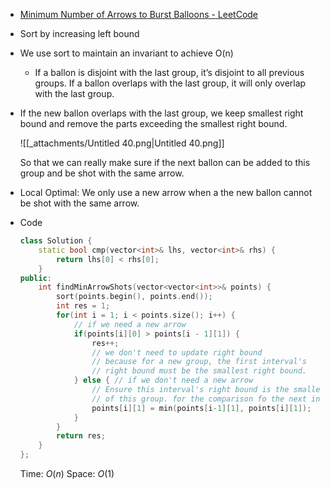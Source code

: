 - [Minimum Number of Arrows to Burst Balloons - LeetCode](https://leetcode.com/problems/minimum-number-of-arrows-to-burst-balloons/description/)
- Sort by increasing left bound
- We use sort to maintain an invariant to achieve O(n)
    - If a ballon is disjoint with the last group, it’s disjoint to all previous groups. If a ballon overlaps with the last group, it will only overlap with the last group.
- If the new ballon overlaps with the last group, we keep smallest right bound and remove the parts exceeding the smallest right bound.
    
    ![[_attachments/Untitled 40.png|Untitled 40.png]]
    
    So that we can really make sure if the next ballon can be added to this group and be shot with the same arrow.
    
- Local Optimal: We only use a new arrow when a the new ballon cannot be shot with the same arrow.
- Code
    
    ```C++
    class Solution {
        static bool cmp(vector<int>& lhs, vector<int>& rhs) {
            return lhs[0] < rhs[0];
        }
    public:
        int findMinArrowShots(vector<vector<int>>& points) {
            sort(points.begin(), points.end());
            int res = 1;
            for(int i = 1; i < points.size(); i++) {
                // if we need a new arrow
                if(points[i][0] > points[i - 1][1]) {
                    res++;
                    // we don't need to update right bound
                    // because for a new group, the first interval's
                    // right bound must be the smallest right bound.
                } else { // if we don't need a new arrow
                    // Ensure this interval's right bound is the smallest right bound
                    // of this group. for the comparison fo the next interval
                    points[i][1] = min(points[i-1][1], points[i][1]);
                }
            }
            return res;
        }
    };
    ```
    
    Time: $O(n)$﻿ Space: $O(1)$